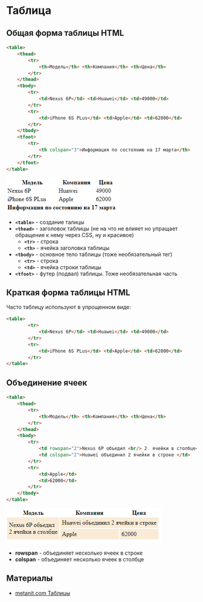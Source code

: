# Таблица

## Общая форма таблицы HTML

```html
<table>    
    <thead>
        <tr>
            <th>Модель</th> <th>Компания</th> <th>Цена</th>
        </tr>
    </thead>
    <tbody>
        <tr>
            <td>Nexus 6P</td> <td>Huawei</td> <td>49000</td>
        </tr>
        <tr>
            <td>iPhone 6S PLus</td> <td>Apple</td> <td>62000</td>
        </tr>        
    </tbody>
    <tfoot>
        <tr>
            <th colspan="3">Информация по состоянию на 17 марта</th>
        </tr>
    </tfoot>
</table>
```

![alt text](img/table.png)

- **`<table>`** - создание талицы
- **`<thead>`** - заголовок таблицы (не на что не влияет но упращает обращение к нему через СSS, ну и красивое)
  - **`<tr>`** - строка
  - **`<th>`** - ячейка заголовка таблицы
- **`<tbody>`** - основное тело таблицы (тоже необязательный тег)
  - **`<tr>`** - строка
  - **`<td>`** - ячейка строки таблицы
- **`<tfoot>`** - футер (подвал) таблицы. Тоже необязательная часть

## Краткая форма таблицы HTML

Часто таблицу используют в упрощенном виде:

```html
<table>   
        <tr>
            <td>Nexus 6P</td> <td>Huawei</td> <td>49000</td>
        </tr>
        <tr>
            <td>iPhone 6S PLus</td> <td>Apple</td> <td>62000</td>
        </tr>    
</table>
```

## Объединение ячеек

```html
<table>
    <thead>
        <tr>
            <th>Модель</th> <th>Компания</th> <th>Цена</th>
        </tr>
    </thead>
    <tbody>
        <tr>
            <td rowspan="2">Nexus 6P объедил <br/> 2  ячейки в столбце</td>
            <td colspan="2">Huawei объединил 2 ячейки в строке </td>
        </tr>
        <tr>              
            <td>Apple</td>
            <td>62000</td>
        </tr>
    </tbody>      
</table>
```

![alt text](img/rowspan.png)

- **rowspan** - объединяет несколько ячеек в строке
- **colspan** - объединяет несколько ячеек в столбце

## Материалы

- [metanit.com Таблицы](https://metanit.com/web/html5/2.8.php)
